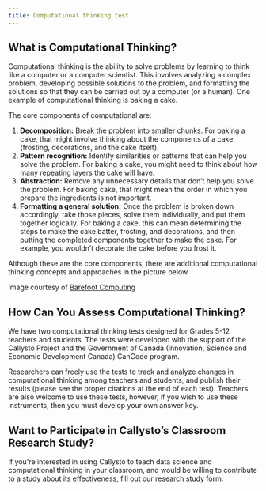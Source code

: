 ```yaml
---
title: Computational thinking test
---
```


<h2>What is Computational Thinking?</h2>
<p>Computational thinking is the ability to solve problems by learning to think like a computer or a computer scientist. This involves analyzing a complex problem, developing possible solutions to the problem, and formatting the solutions so that they can be carried out by a computer (or a human). One example of computational thinking is baking a cake.</p>
<p>The core components of computational are:</p>
<ol>
<li><strong>Decomposition:</strong> Break the problem into smaller chunks. For baking a cake, that might involve thinking about the components of a cake (frosting, decorations, and the cake itself).</li>
<li><strong>Pattern recognition:</strong> Identify similarities or patterns that can help you solve the problem. For baking a cake, you might need to think about how many repeating layers the cake will have.</li>
<li><strong>Abstraction:</strong> Remove any unnecessary details that don’t help you solve the problem. For baking cake, that might mean the order in which you prepare the ingredients is not important.</li>
<li><strong>Formatting a general solution:</strong> Once the problem is broken down accordingly, take those pieces, solve them individually, and put them together logically. For baking a cake, this can mean determining the steps to make the cake batter, frosting, and decorations, and then putting the completed components together to make the cake. For example, you wouldn’t decorate the cake before you frost it.</li>
</ol>
<p>Although these are the core components, there are additional computational thinking concepts and approaches in the picture below.</p>

Image courtesy of <a href="https://barefootcas.org.uk/" target="_blank" rel="noopener noreferrer">Barefoot Computing</a>

<h2>How Can You Assess Computational Thinking?</h2>
<p>We have two computational thinking tests designed for Grades 5-12 teachers and students. The tests were developed with the support of the Callysto Project and the Government of Canada (Innovation, Science and Economic Development Canada) CanCode program.</p>
<p>Researchers can freely use the tests to track and analyze changes in computational thinking among teachers and students, and publish their results (please see the proper citations at the end of each test). Teachers are also welcome to use these tests, however, if you wish to use these instruments, then you must develop your own answer key.</p>

<h2>Want to Participate in Callysto’s Classroom Research Study?</h2>
<p>If you're interested in using Callysto to teach data science and computational thinking in your classroom, and would be willing to contribute to a study about its effectiveness, fill out our <a href="https://docs.google.com/forms/d/e/1FAIpQLSdCfVkdyrv_-c0zKTrE969dOcax4ze4ZOWGOxMP_xHov6OOiw/viewform">research study form</a>.</p>